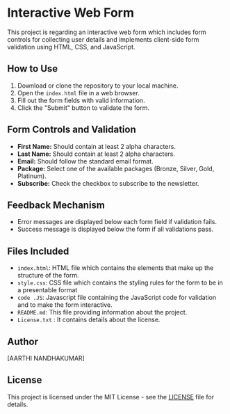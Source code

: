 # Interactive Web Form

This project is regarding an interactive web form which includes form controls for collecting user details and implements client-side form validation using HTML, CSS, and JavaScript.

## How to Use

1. Download or clone the repository to your local machine.
2. Open the `index.html` file in a web browser.
3. Fill out the form fields with valid information.
4. Click the "Submit" button to validate the form.

## Form Controls and Validation

- **First Name:** Should contain at least 2 alpha characters.
- **Last Name:** Should contain at least 2 alpha characters.
- **Email:** Should follow the standard email format.
- **Package:** Select one of the available packages (Bronze, Silver, Gold, Platinum).
- **Subscribe:** Check the checkbox to subscribe to the newsletter.

## Feedback Mechanism

- Error messages are displayed below each form field if validation fails.
- Success message is displayed below the form if all validations pass.

## Files Included

- `index.html`: HTML file which contains the elements that make up the structure of the form.
- `style.css`: CSS file which contains the styling rules for the form to be in a presentable format
- `code .JS`: Javascript file containing the JavaScript code for validation and to make the form interactive.
- `README.md`: This file providing information about the project.
- `License.txt` : It contains details about the license.

## Author

[AARTHI NANDHAKUMAR]

## License

This project is licensed under the MIT License - see the [LICENSE](LICENSE.txt) file for details.